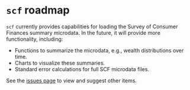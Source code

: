 # `scf` roadmap

`scf` currently provides capabilities for loading the Survey of Consumer Finances summary microdata.
In the future, it will provide more functionality, including:
* Functions to summarize the microdata, e.g., wealth distributions over time.
* Charts to visualize these summaries.
* Standard error calculations for full SCF microdata files.

See the [issues page](https://github.com/MaxGhenis/scf/issues) to view and suggest other items.
